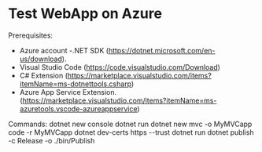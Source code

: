 # Test WebApp on Azure

Prerequisites:
- Azure account 
-.NET SDK (https://dotnet.microsoft.com/en-us/download).
- Visual Studio Code (https://code.visualstudio.com/Download)
- C# Extension (https://marketplace.visualstudio.com/items?itemName=ms-dotnettools.csharp)
- Azure App Service Extension. (https://marketplace.visualstudio.com/items?itemName=ms-azuretools.vscode-azureappservice)

Commands:
dotnet new console
dotnet run
dotnet new mvc -o MyMVCapp
code -r MyMVCapp
dotnet dev-certs https --trust
dotnet run
dotnet publish -c Release -o ./bin/Publish
